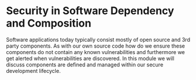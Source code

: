 # Security in Software Dependency and Composition

Software applications today typically consist mostly of open source and 3rd party components.  As with our own source code how do we ensure these components do not contain any known vulnerabilities and furthermore we get alerted when vulnerabilities are discovered.  In this module we will discuss components are defined and managed within our secure development lifecycle.



